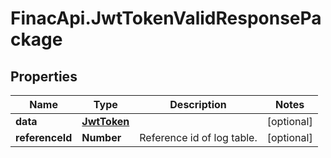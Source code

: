 # FinacApi.JwtTokenValidResponsePackage

## Properties
Name | Type | Description | Notes
------------ | ------------- | ------------- | -------------
**data** | [**JwtToken**](JwtToken.md) |  | [optional] 
**referenceId** | **Number** | Reference id of log table. | [optional] 
